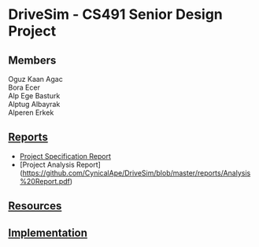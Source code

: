 # DriveSim - CS491 Senior Design Project

## Members
Oguz Kaan Agac <br />
Bora Ecer <br />
Alp Ege Basturk <br />
Alptug Albayrak <br />
Alperen Erkek <br />


## [Reports](https://github.com/CynicalApe/DriveSim/tree/master/reports)
* [Project Specification Report](https://github.com/CynicalApe/DriveSim/blob/master/reports/Project%20Specification%20Report.pdf)
* [Project Analysis Report] (https://github.com/CynicalApe/DriveSim/blob/master/reports/Analysis%20Report.pdf)
## [Resources](https://github.com/CynicalApe/DriveSim/tree/master/resources)

## [Implementation](https://github.com/CynicalApe/DriveSim/tree/master/implementation)

